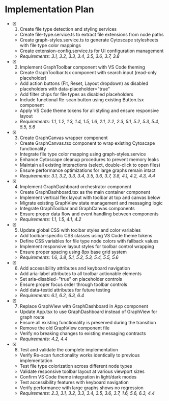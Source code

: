 # Implementation Plan

- [x] 1. Create file type detection and styling services
  - Create file-type.service.ts to extract file extensions from node paths
  - Create graph-styles.service.ts to generate Cytoscape stylesheets with file type color mappings
  - Create extension-config.service.ts for UI configuration management
  - _Requirements: 3.1, 3.2, 3.3, 3.4, 3.5, 3.6, 3.7, 3.8_

- [x] 2. Implement GraphToolbar component with VS Code theming
  - Create GraphToolbar.tsx component with search input (read-only placeholder)
  - Add action buttons (Fit, Reset, Layout dropdown) as disabled placeholders with data-placeholder="true"
  - Add filter chips for file types as disabled placeholders
  - Include functional Re-scan button using existing Button.tsx component
  - Apply VS Code theme tokens for all styling and ensure responsive layout
  - _Requirements: 1.1, 1.2, 1.3, 1.4, 1.5, 1.6, 2.1, 2.2, 2.3, 5.1, 5.2, 5.3, 5.4, 5.5, 5.6_

- [x] 3. Create GraphCanvas wrapper component
  - Create GraphCanvas.tsx component to wrap existing Cytoscape functionality
  - Integrate file type color mapping using graph-styles.service
  - Enhance Cytoscape cleanup procedures to prevent memory leaks
  - Maintain all existing interactions (select, double-click to open files)
  - Ensure performance optimizations for large graphs remain intact
  - _Requirements: 3.1, 3.2, 3.3, 3.4, 3.5, 3.6, 3.7, 3.8, 4.1, 4.2, 4.3, 4.4_

- [x] 4. Implement GraphDashboard orchestrator component
  - Create GraphDashboard.tsx as the main container component
  - Implement vertical flex layout with toolbar at top and canvas below
  - Migrate existing GraphView state management and messaging logic
  - Integrate GraphToolbar and GraphCanvas components
  - Ensure proper data flow and event handling between components
  - _Requirements: 1.1, 1.5, 4.1, 4.2_

- [x] 5. Update global CSS with toolbar styles and color variables
  - Add toolbar-specific CSS classes using VS Code theme tokens
  - Define CSS variables for file type node colors with fallback values
  - Implement responsive layout styles for toolbar control wrapping
  - Ensure proper spacing using 8px base grid system
  - _Requirements: 1.6, 3.8, 5.1, 5.2, 5.3, 5.4, 5.5, 5.6_

- [x] 6. Add accessibility attributes and keyboard navigation
  - Add aria-label attributes to all toolbar actionable elements
  - Set aria-disabled="true" on placeholder controls
  - Ensure proper focus order through toolbar controls
  - Add data-testid attributes for future testing
  - _Requirements: 6.1, 6.2, 6.3, 6.4_

- [x] 7. Replace GraphView with GraphDashboard in App component
  - Update App.tsx to use GraphDashboard instead of GraphView for graph route
  - Ensure all existing functionality is preserved during the transition
  - Remove the old GraphView component file
  - Verify no breaking changes to existing messaging contracts
  - _Requirements: 4.2, 4.4_

- [x] 8. Test and validate the complete implementation
  - Verify Re-scan functionality works identically to previous implementation
  - Test file type colorization across different node types
  - Validate responsive toolbar layout at various viewport sizes
  - Confirm VS Code theme integration in light/dark modes
  - Test accessibility features with keyboard navigation
  - Verify performance with large graphs shows no regression
  - _Requirements: 2.3, 3.1, 3.2, 3.3, 3.4, 3.5, 3.6, 3.7, 1.6, 5.6, 6.3, 4.4_